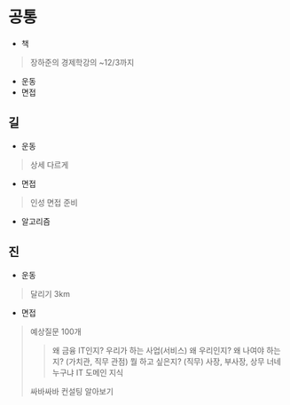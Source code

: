 # 공통
- 책
> 장하준의 경제학강의
> ~12/3까지
- 운동
- 면접

## 길
- 운동
> 상세 다르게
- 면접
> 인성 면접 준비
- 알고리즘

## 진
- 운동
> 달리기 3km
- 면접
> 예상질문 100개
> > 왜 금융 IT인지?
> 우리가 하는 사업(서비스)
> 왜 우리인지?
> 왜 나여야 하는지? (가치관, 직무 관점)
> 뭘 하고 싶은지? (직무)
> 사장, 부사장, 상무 너네 누구냐
> IT 도메인 지식
> 
> 싸바싸바 컨설팅 알아보기
